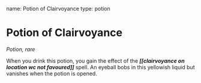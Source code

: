 name: Potion of Clairvoyance
type: potion

# Potion of Clairvoyance 
_Potion, rare_ 

When you drink this potion, you gain the effect of the **_[[clairvoyance on location wc not favoured]]_** spell. An eyeball bobs in this yellowish liquid but vanishes when the potion is opened. 